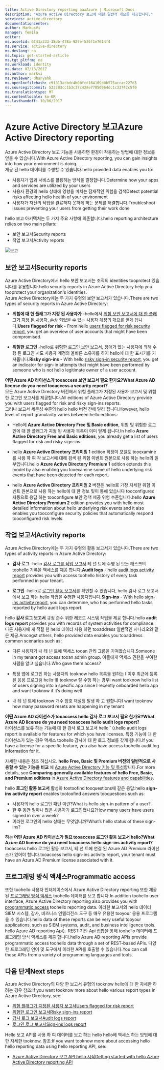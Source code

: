 ```yaml
---
title: Active Directory reporting aaaAzure | Microsoft Docs
description: "Azure Active Directory 보고에 대한 일반적 개요를 제공합니다."
services: active-directory
documentationcenter: 
author: MarkusVi
manager: femila
editor: 
ms.assetid: 6141a333-38db-478a-927e-526f1e7614f4
ms.service: active-directory
ms.devlang: na
ms.topic: get-started-article
ms.tgt_pltfrm: na
ms.workload: identity
ms.date: 07/13/2017
ms.author: markvi
ms.reviewer: dhanyahk
ms.openlocfilehash: c91813acbdc4b0bfcd164169b0b575accac227d3
ms.sourcegitcommit: 523283cc1b3c37c428e77850964dc1c33742c5f0
ms.translationtype: MT
ms.contentlocale: ko-KR
ms.lasthandoff: 10/06/2017
---
```

# <a name="azure-active-directory-reporting"></a><span data-ttu-id="4316d-103">Azure Active Directory 보고</span><span class="sxs-lookup"><span data-stu-id="4316d-103">Azure Active Directory reporting</span></span>

<span data-ttu-id="4316d-104">Azure Active Directory 보고 기능을 사용하면 환경이 작동하는 방법에 대한 정보를 얻을 수 있습니다.</span><span class="sxs-lookup"><span data-stu-id="4316d-104">With Azure Active Directory reporting, you can gain insights into how your environment is doing.</span></span>  
<span data-ttu-id="4316d-105">제공 된 hello 데이터를 수행할 수 있습니다.</span><span class="sxs-lookup"><span data-stu-id="4316d-105">hello provided data enables you to:</span></span>

- <span data-ttu-id="4316d-106">사용자가 앱과 서비스를 활용하는 방식을 결정합니다.</span><span class="sxs-lookup"><span data-stu-id="4316d-106">Determine how your apps and services are utilized by your users</span></span>
- <span data-ttu-id="4316d-107">사용자 환경의 hello 상태에 영향을 미치는 잠재적인 위험을 검색</span><span class="sxs-lookup"><span data-stu-id="4316d-107">Detect potential risks affecting hello health of your environment</span></span>
- <span data-ttu-id="4316d-108">사용자가 자신의 작업을 완료하지 못하게 하는 문제를 해결합니다.</span><span class="sxs-lookup"><span data-stu-id="4316d-108">Troubleshoot issues preventing your users from getting their work done</span></span>  

<span data-ttu-id="4316d-109">hello 보고 아키텍처는 두 가지 주요 사항에 의존합니다.</span><span class="sxs-lookup"><span data-stu-id="4316d-109">hello reporting architecture relies on two main pillars:</span></span>

- <span data-ttu-id="4316d-110">보안 보고서</span><span class="sxs-lookup"><span data-stu-id="4316d-110">Security reports</span></span>
- <span data-ttu-id="4316d-111">작업 보고서</span><span class="sxs-lookup"><span data-stu-id="4316d-111">Activity reports</span></span>

![보고](./media/active-directory-reporting-azure-portal/01.png)



## <a name="security-reports"></a><span data-ttu-id="4316d-113">보안 보고서</span><span class="sxs-lookup"><span data-stu-id="4316d-113">Security reports</span></span>

<span data-ttu-id="4316d-114">Azure Active Directory에서 hello 보안 보고서는 조직의 identities tooprotect 있습니다를 유용합니다.</span><span class="sxs-lookup"><span data-stu-id="4316d-114">hello security reports in Azure Active Directory help you tooprotect your organization's identities.</span></span>  
<span data-ttu-id="4316d-115">Azure Active Directory에는 두 가지 유형의 보안 보고서가 있습니다.</span><span class="sxs-lookup"><span data-stu-id="4316d-115">There are two types of security reports in Azure Active Directory:</span></span>

- <span data-ttu-id="4316d-116">**위험에 대 한 플래그가 지정 된 사용자가** -hello에서 [위험 보안 보고서에 대 한 플래그가 지정 된 사용자](active-directory-reporting-security-user-at-risk.md), 손상 되었을 수 있는 사용자 계정의 개요를 얻게 됩니다.</span><span class="sxs-lookup"><span data-stu-id="4316d-116">**Users flagged for risk** - From hello [users flagged for risk security report](active-directory-reporting-security-user-at-risk.md), you get an overview of user accounts that might have been compromised.</span></span>

- <span data-ttu-id="4316d-117">**위험한 로그인** -hello로 [위험한 로그인 보안 보고서](active-directory-reporting-security-risky-sign-ins.md), 장애가 있는 사용자에 의해 수행 된 로그인 시도 사용자 계정의 올바른 소유자를 하지 hello에 대 한 표시기를 가져옵니다.</span><span class="sxs-lookup"><span data-stu-id="4316d-117">**Risky sign-ins** - With hello [risky sign-in security report](active-directory-reporting-security-risky-sign-ins.md), you get an indicator for sign-in attempts that might have been performed by someone who is not hello legitimate owner of a user account.</span></span> 

<span data-ttu-id="4316d-118">**어떤 Azure AD 라이선스가 tooaccess 보안 보고서 필요 한가요?**</span><span class="sxs-lookup"><span data-stu-id="4316d-118">**What Azure AD license do you need tooaccess a security report?**</span></span>  
<span data-ttu-id="4316d-119">모든 Azure Active Directory 버전에서 위험 플래그가 지정된 사용자 보고서 및 위험한 로그인 보고서를 제공합니다.</span><span class="sxs-lookup"><span data-stu-id="4316d-119">All editions of Azure Active Directory provide you with users flagged for risk and risky sign-ins reports.</span></span>  
<span data-ttu-id="4316d-120">그러나 보고서 세분성 수준의 hello hello 버전 간에 달라 집니다.</span><span class="sxs-lookup"><span data-stu-id="4316d-120">However, hello level of report granularity varies between hello editions:</span></span> 

- <span data-ttu-id="4316d-121">Hello에 **Azure Active Directory Free 및 Basic edition**, 위험 및 위험한 로그인에 대 한 플래그가 지정 된 사용자 목록이 이미 얻게 됩니다.</span><span class="sxs-lookup"><span data-stu-id="4316d-121">In hello **Azure Active Directory Free and Basic editions**, you already get a list of users flagged for risk and risky sign-ins.</span></span> 

- <span data-ttu-id="4316d-122">hello **Azure Active Directory 프리미엄 1** edition 확장이 모델도 tooexamine를 사용 하 여 각 보고서에 대해 검색 된 위험 이벤트 원본으로 사용 하는 hello의 일부입니다.</span><span class="sxs-lookup"><span data-stu-id="4316d-122">hello **Azure Active Directory Premium 1** edition extends this model by also enabling you tooexamine some of hello underlying risk events that have been detected for each report.</span></span> 

- <span data-ttu-id="4316d-123">hello **Azure Active Directory 프리미엄 2** 버전은 hello로 가장 자세한 위험 이벤트 원본으로 사용 하는 hello에 대 한 정보 및이 통해 있습니다 tooconfigured 자동으로 응답 하는 tooconfigure 보안 정책 제공 위험 수준입니다.</span><span class="sxs-lookup"><span data-stu-id="4316d-123">hello **Azure Active Directory Premium 2** edition provides you with hello most detailed information about hello underlying risk events and it also enables you tooconfigure security policies that automatically respond tooconfigured risk levels.</span></span>


## <a name="activity-reports"></a><span data-ttu-id="4316d-124">작업 보고서</span><span class="sxs-lookup"><span data-stu-id="4316d-124">Activity reports</span></span>

<span data-ttu-id="4316d-125">Azure Active Directory에는 두 가지 유형의 활동 보고서가 있습니다.</span><span class="sxs-lookup"><span data-stu-id="4316d-125">There are two types of activity reports in Azure Active Directory:</span></span>

- <span data-ttu-id="4316d-126">**감사 로그** -hello [감사 로그를 작업 보고서](active-directory-reporting-activity-audit-logs.md) 테 넌 트에 수행 된 모든 태스크의 toohello 기록을 액세스를 제공 합니다.</span><span class="sxs-lookup"><span data-stu-id="4316d-126">**Audit logs** - hello [audit logs activity report](active-directory-reporting-activity-audit-logs.md) provides you with access toohello history of every task performed in your tenant.</span></span>

- <span data-ttu-id="4316d-127">**로그인** -hello로 [로그인 활동 보고서](active-directory-reporting-activity-sign-ins.md)를 확인할 수 있습니다, hello 감사 로그 보고서에서 보고 하는 hello 작업을 수행한 사용자입니다.</span><span class="sxs-lookup"><span data-stu-id="4316d-127">**Sign-ins** -  With hello [sign-ins activity report](active-directory-reporting-activity-sign-ins.md), you can determine, who has performed hello tasks reported by hello audit logs report.</span></span>



<span data-ttu-id="4316d-128">hello **감사 로그 보고서** 규정 준수 위한 레코드 시스템 작업을 제공 합니다.</span><span class="sxs-lookup"><span data-stu-id="4316d-128">hello **audit logs report** provides you with records of system activities for compliance.</span></span>
<span data-ttu-id="4316d-129">다른 사용자에 게 적절 한 hello 데이터 사용 하면 tooaddress 일반적인 시나리오와 같은 제공.</span><span class="sxs-lookup"><span data-stu-id="4316d-129">Amongst others, hello provided data enables you tooaddress common scenarios such as:</span></span>

- <span data-ttu-id="4316d-130">다른 사용자가 내 테 넌 트에 액세스 tooan 관리 그룹을 가져왔습니다.</span><span class="sxs-lookup"><span data-stu-id="4316d-130">Someone in my tenant got access tooan admin group.</span></span> <span data-ttu-id="4316d-131">이들에게 액세스 권한을 부여한 사람을 알고 싶습니다.</span><span class="sxs-lookup"><span data-stu-id="4316d-131">Who gave them access?</span></span> 

- <span data-ttu-id="4316d-132">특정 앱에 로그인 하는 사용자의 tooknow hello 목록을 원하는 I 이후 최근에 등록 된 응용 프로그램 hello 및 tooknow 잘 수행 하는 경우</span><span class="sxs-lookup"><span data-stu-id="4316d-132">I want tooknow hello list of users signing into a specific app since I recently onboarded hello app and want tooknow if it’s doing well</span></span>

- <span data-ttu-id="4316d-133">내 테 넌 트에 tooknow 개수 암호 재설정 발생 하 고 원합니다</span><span class="sxs-lookup"><span data-stu-id="4316d-133">I want tooknow how many password resets are happening in my tenant</span></span>


<span data-ttu-id="4316d-134">**어떤 Azure AD 라이선스가 tooaccess hello 감사 로그 보고서 필요 한가요?**</span><span class="sxs-lookup"><span data-stu-id="4316d-134">**What Azure AD license do you need tooaccess hello audit logs report?**</span></span>  
<span data-ttu-id="4316d-135">라이선스를 보유 하는 기능에 대 한 감사 로그 보고서 hello ´ ù.</span><span class="sxs-lookup"><span data-stu-id="4316d-135">hello audit logs report is available for features for which you have licenses.</span></span> <span data-ttu-id="4316d-136">특정 기능에 대 한 라이선스가 있는 경우 액세스 toohello 감사에 대 한 로그 정보를 갖게 됩니다.</span><span class="sxs-lookup"><span data-stu-id="4316d-136">If you have a license for a specific feature, you also have access toohello audit log information for it.</span></span>

<span data-ttu-id="4316d-137">자세한 내용은 참조 하십시오. **hello Free, Basic 및 Premium 버전의 일반적으로 사용할 수 있는 기능을 비교** 에 [Azure Active Directory 기능 및 특성](https://www.microsoft.com/cloud-platform/azure-active-directory-features)합니다.</span><span class="sxs-lookup"><span data-stu-id="4316d-137">For more details, see **Comparing generally available features of hello Free, Basic, and Premium editions** in [Azure Active Directory features and capabilities](https://www.microsoft.com/cloud-platform/azure-active-directory-features).</span></span>   



<span data-ttu-id="4316d-138">hello **로그인 활동 보고서** 활성화 tootoofind tooquestions에 같은 응답:</span><span class="sxs-lookup"><span data-stu-id="4316d-138">hello **sign-ins activity report** enables tootoofind answers tooquestions such as:</span></span>

- <span data-ttu-id="4316d-139">사용자의 hello 로그인 패턴 이란?</span><span class="sxs-lookup"><span data-stu-id="4316d-139">What is hello sign-in pattern of a user?</span></span>
- <span data-ttu-id="4316d-140">한 주 동안 얼마나 많은 사용자가 로그인했나요?</span><span class="sxs-lookup"><span data-stu-id="4316d-140">How many users have users signed in over a week?</span></span>
- <span data-ttu-id="4316d-141">이러한 로그인의 hello 상태는 무엇입니까?</span><span class="sxs-lookup"><span data-stu-id="4316d-141">What’s hello status of these sign-ins?</span></span>


<span data-ttu-id="4316d-142">**하는 어떤 Azure AD 라이선스가 필요 tooaccess 로그인 활동 보고서 hello?**</span><span class="sxs-lookup"><span data-stu-id="4316d-142">**What Azure AD license do you need tooaccess hello sign-ins activity report?**</span></span>  
<span data-ttu-id="4316d-143">tooaccess hello 로그인 활동 보고서, 테 넌 트에 연결 된 Azure AD Premium 라이선스가 있어야 합니다.</span><span class="sxs-lookup"><span data-stu-id="4316d-143">tooaccess hello sign-ins activity report, your tenant must have an Azure AD Premium license associated with it.</span></span>


## <a name="programmatic-access"></a><span data-ttu-id="4316d-144">프로그래밍 방식 액세스</span><span class="sxs-lookup"><span data-stu-id="4316d-144">Programmatic access</span></span>

<span data-ttu-id="4316d-145">또한 toohello 사용자 인터페이스에서 Azure Active Directory reporting 또한 제공 된 [프로그래밍 방식 액세스](active-directory-reporting-api-getting-started-azure-portal.md) toohello 데이터를 보고 합니다.</span><span class="sxs-lookup"><span data-stu-id="4316d-145">In addition toohello user interface, Azure Active Directory reporting also provides you with [programmatic access](active-directory-reporting-api-getting-started-azure-portal.md) toohello reporting data.</span></span> <span data-ttu-id="4316d-146">이러한 보고서의 hello 데이터 SIEM 시스템, 감사, 비즈니스 인텔리전스 도구 등 매우 유용한 tooyour 응용 프로그램을 수 있습니다.</span><span class="sxs-lookup"><span data-stu-id="4316d-146">hello data of these reports can be very useful tooyour applications, such as SIEM systems, audit, and business intelligence tools.</span></span> <span data-ttu-id="4316d-147">hello Azure AD reporting Api는 REST 기반 Api 집합을 통해 toohello 데이터에 프로그래밍 방식 액세스를 제공 합니다.</span><span class="sxs-lookup"><span data-stu-id="4316d-147">hello Azure AD reporting APIs provide programmatic access toohello data through a set of REST-based APIs.</span></span> <span data-ttu-id="4316d-148">다양한 프로그래밍 언어 및 도구에서 이러한 API를 호출할 수 있습니다.</span><span class="sxs-lookup"><span data-stu-id="4316d-148">You can call these APIs from a variety of programming languages and tools.</span></span> 


## <a name="next-steps"></a><span data-ttu-id="4316d-149">다음 단계</span><span class="sxs-lookup"><span data-stu-id="4316d-149">Next steps</span></span>

<span data-ttu-id="4316d-150">Azure Active Directory의 다양 한 보고서 유형의 tooknow hello에 대 한 자세한 하려는 경우 참조:</span><span class="sxs-lookup"><span data-stu-id="4316d-150">If you want tooknow more about hello various report types in Azure Active Directory, see:</span></span>

- [<span data-ttu-id="4316d-151">위험 플래그가 지정된 사용자 보고서</span><span class="sxs-lookup"><span data-stu-id="4316d-151">Users flagged for risk report</span></span>](active-directory-reporting-security-user-at-risk.md)
- [<span data-ttu-id="4316d-152">위험한 로그인 보고서</span><span class="sxs-lookup"><span data-stu-id="4316d-152">Risky sign-ins report</span></span>](active-directory-reporting-security-risky-sign-ins.md)
- [<span data-ttu-id="4316d-153">감사 로그 보고서</span><span class="sxs-lookup"><span data-stu-id="4316d-153">Audit logs report</span></span>](active-directory-reporting-activity-audit-logs.md)
- [<span data-ttu-id="4316d-154">로그인 로그 보고서</span><span class="sxs-lookup"><span data-stu-id="4316d-154">Sign-ins logs report</span></span>](active-directory-reporting-activity-sign-ins.md)

<span data-ttu-id="4316d-155">Hello 보고 API를 사용 하 여 데이터를 보고 하는 hello hello에 액세스 하는 방법에 대 한 자세한 tooknow, 참조:</span><span class="sxs-lookup"><span data-stu-id="4316d-155">If you want tooknow more about accessing hello hello reporting data using hello reporting API, see:</span></span> 

- [<span data-ttu-id="4316d-156">Azure Active Directory 보고 API hello 시작</span><span class="sxs-lookup"><span data-stu-id="4316d-156">Getting started with hello Azure Active Directory reporting API</span></span>](active-directory-reporting-api-getting-started-azure-portal.md)


<!--Image references-->
[1]: ./media/active-directory-reporting-azure-portal/ic195031.png
